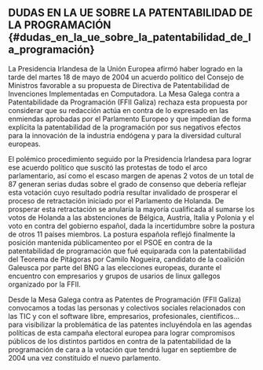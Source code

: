 ## DUDAS EN LA UE SOBRE LA PATENTABILIDAD DE LA PROGRAMACIÓN {#dudas_en_la_ue_sobre_la_patentabilidad_de_la_programación}

La Presidencia Irlandesa de la Unión Europea afirmó haber logrado en la
tarde del martes 18 de mayo de 2004 un acuerdo político del Consejo de
Ministros favorable a su propuesta de Directiva de Patentabilidad de
Invenciones Implementadas en Computadora. La Mesa Galega contra a
Patentabilidade da Programación (FFII Galiza) rechaza esta propuesta por
considerar que su redacción actúa en contra de lo expresado en las
enmiendas aprobadas por el Parlamento Europeo y que impedían de forma
explícita la patentabilidad de la programación por sus negativos efectos
para la innovación de la industria endógena y para la diversidad
cultural europeas.

El polémico procedimiento seguido por la Presidencia Irlandesa para
lograr ese acuerdo político que suscitó las protestas de todo el arco
parlamentario, así como el escaso margen de apenas 2 votos de un total
de 87 generan serias dudas sobre el grado de consenso que debería
reflejar esta votación cuyo resultado podría resultar invalidado de
prosperar el proceso de retractación iniciado por el Parlamento de
Holanda. De prosperar esta retractación se anularía la mayoría
cualificada al sumarse los votos de Holanda a las abstenciones de
Bélgica, Austria, Italia y Polonia y el voto en contra del gobierno
español, dada la incertidumbre sobre la postura de otros 11 países
miembros. La postura española reflejó finalmente la posición mantenida
públicamenteo por el PSOE en contra de la patentabilidad de programación
que fué equiparada con la patentabilidad del Teorema de Pitágoras por
Camilo Nogueira, candidato de la coalición Galeusca por parte del BNG a
las elecciones europeas, durante el encuentro con empresarios y grupos
de usarios de linux gallegos organizado por la FFII.

Desde la Mesa Galega contra as Patentes de Programación (FFII Galiza)
convocamos a todas las personas y colectivos sociales relacionados con
las TIC y con el software libre, empresarios, profesionales,
científicos\... para visibilizar la problemática de las patentes
incluyéndola en las agendas políticas de esta campaña electoral europea
para lograr compromisos públicos de los distintos partidos en contra de
la patentabilidad de la programación de cara a la votación que tendrá
lugar en septiembre de 2004 una vez constituido el nuevo parlamento.
